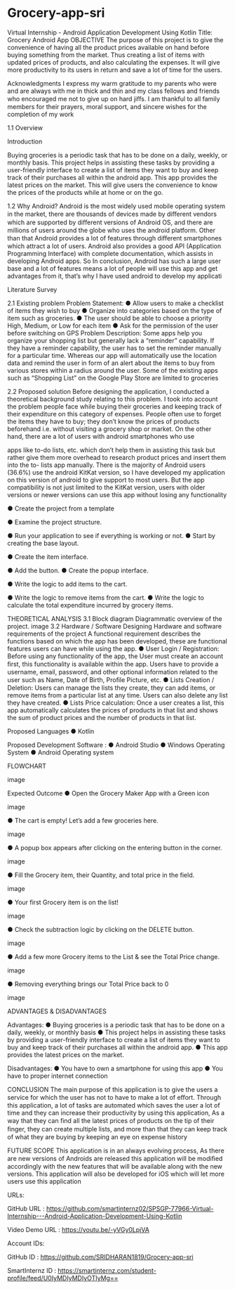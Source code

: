 # Grocery-app-sri
 
Virtual Internship - Android Application Development Using Kotlin Title: Grocery Android App OBJECTIVE The purpose of this project is to give the convenience of having all the product prices available on hand before buying something from the market. Thus creating a list of items with updated prices of products, and also calculating the expenses. It will give more productivity to its users in return and save a lot of time for the users.

Acknowledgments I express my warm gratitude to my parents who were and are always with me in thick and thin and my class fellows and friends who encouraged me not to give up on hard jiﬀs. I am thankful to all family members for their prayers, moral support, and sincere wishes for the completion of my work

1.1 Overview

Introduction

Buying groceries is a periodic task that has to be done on a daily, weekly, or monthly basis. This project helps in assisting these tasks by providing a user-friendly interface to create a list of items they want to buy and keep track of their purchases all within the android app. This app provides the latest prices on the market. This will give users the convenience to know the prices of the products while at home or on the go.

1.2 Why Android? Android is the most widely used mobile operating system in the market, there are thousands of devices made by diﬀerent vendors which are supported by diﬀerent versions of Android OS, and there are millions of users around the globe who uses the android platform. Other than that Android provides a lot of features through diﬀerent smartphones which attract a lot of users. Android also provides a good API (Application Programming Interface) with complete documentation, which assists in developing Android apps. So In conclusion, Android has such a large user base and a lot of features means a lot of people will use this app and get advantages from it, that’s why I have used android to develop my applicati

Literature Survey

2.1 Existing problem Problem Statement: ● Allow users to make a checklist of items they wish to buy ● Organize into categories based on the type of item such as groceries. ● The user should be able to choose a priority High, Medium, or Low for each item ● Ask for the permission of the user before switching on GPS Problem Description: Some apps help you organize your shopping list but generally lack a “reminder” capability. If they have a reminder capability, the user has to set the reminder manually for a particular time. Whereas our app will automatically use the location data and remind the user in form of an alert about the items to buy from various stores within a radius around the user. Some of the existing apps such as “Shopping List” on the Google Play Store are limited to groceries

2.2 Proposed solution Before designing the application, I conducted a theoretical background study relating to this problem. I took into account the problem people face while buying their groceries and keeping track of their expenditure on this category of expenses. People often use to forget the items they have to buy; they don’t know the prices of products beforehand i.e. without visiting a grocery shop or market. On the other hand, there are a lot of users with android smartphones who use

apps like to-do lists, etc. which don’t help them in assisting this task but rather give them more overhead to research product prices and insert them into the to- lists app manually. There is the majority of Android users (36.6%) use the android KitKat version, so I have developed my application on this version of android to give support to most users. But the app compatibility is not just limited to the KitKat version, users with older versions or newer versions can use this app without losing any functionality

● Create the project from a template

● Examine the project structure.

● Run your application to see if everything is working or not. ● Start by creating the base layout.

● Create the item interface.

● Add the button. ● Create the popup interface.

● Write the logic to add items to the cart.

● Write the logic to remove items from the cart. ● Write the logic to calculate the total expenditure incurred by grocery items.

THEORETICAL ANALYSIS 3.1 Block diagram Diagrammatic overview of the project. image 3.2 Hardware / Software Designing Hardware and software requirements of the project A functional requirement describes the functions based on which the app has been developed, these are functional features users can have while using the app. ● User Login / Registration: Before using any functionality of the app, the User must create an account ﬁrst, this functionality is available within the app. Users have to provide a username, email, password, and other optional information related to the user such as Name, Date of Birth, Proﬁle Picture, etc. ● Lists Creation / Deletion: Users can manage the lists they create, they can add items, or remove items from a particular list at any time. Users can also delete any list they have created. ● Lists Price calculation: Once a user creates a list, this app automatically calculates the prices of products in that list and shows the sum of product prices and the number of products in that list.

Proposed Languages ● Kotlin

Proposed Development Software : ● Android Studio ● Windows Operating System ● Android Operating system

FLOWCHART

image

Expected Outcome ● Open the Grocery Maker App with a Green icon

image

● The cart is empty! Let’s add a few groceries here.

image

● A popup box appears after clicking on the entering button in the corner.

image

● Fill the Grocery item, their Quantity, and total price in the field.

image

● Your first Grocery item is on the list!

image

● Check the subtraction logic by clicking on the DELETE button.

image

● Add a few more Grocery items to the List & see the Total Price change.

image

● Removing everything brings our Total Price back to 0

image

ADVANTAGES & DISADVANTAGES

Advantages: ● Buying groceries is a periodic task that has to be done on a daily, weekly, or monthly basis ● This project helps in assisting these tasks by providing a user-friendly interface to create a list of items they want to buy and keep track of their purchases all within the android app. ● This app provides the latest prices on the market.

Disadvantages: ● You have to own a smartphone for using this app ● You have to proper internet connection

CONCLUSION The main purpose of this application is to give the users a service for which the user has not to have to make a lot of eﬀort. Through this application, a lot of tasks are automated which saves the user a lot of time and they can increase their productivity by using this application, As a way that they can ﬁnd all the latest prices of products on the tip of their ﬁnger, they can create multiple lists, and more than that they can keep track of what they are buying by keeping an eye on expense history

FUTURE SCOPE This application is in an always evolving process, As there are new versions of Androids are released this application will be modiﬁed accordingly with the new features that will be available along with the new versions. This application will also be developed for iOS which will let more users use this application

URLs:

GitHub URL : https://github.com/smartinternz02/SPSGP-77966-Virtual-Internship---Android-Application-Development-Using-Kotlin

Video Demo URL : https://youtu.be/-yVGy0LpjVA

Account IDs:

GitHub ID : https://github.com/SRIDHARAN1819/Grocery-app-sri

SmartInternz ID : https://smartinternz.com/student-profile/feed/U0IyMDIyMDIyOTIyMg==
